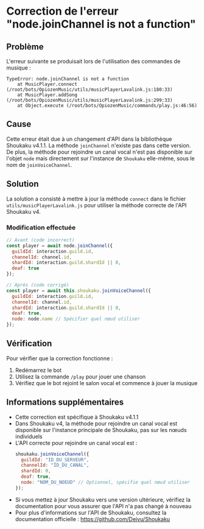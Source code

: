 # Correction de l'erreur "node.joinChannel is not a function"

## Problème

L'erreur suivante se produisait lors de l'utilisation des commandes de musique :

```
TypeError: node.joinChannel is not a function
    at MusicPlayer.connect (/root/bots/OpiozenMusic/utils/musicPlayerLavalink.js:180:33)
    at MusicPlayer.addSong (/root/bots/OpiozenMusic/utils/musicPlayerLavalink.js:299:33)
    at Object.execute (/root/bots/OpiozenMusic/commands/play.js:46:56)
```

## Cause

Cette erreur était due à un changement d'API dans la bibliothèque Shoukaku v4.1.1. La méthode `joinChannel` n'existe pas dans cette version. De plus, la méthode pour rejoindre un canal vocal n'est pas disponible sur l'objet `node` mais directement sur l'instance de `Shoukaku` elle-même, sous le nom de `joinVoiceChannel`.

## Solution

La solution a consisté à mettre à jour la méthode `connect` dans le fichier `utils/musicPlayerLavalink.js` pour utiliser la méthode correcte de l'API Shoukaku v4.

### Modification effectuée

```javascript
// Avant (code incorrect)
const player = await node.joinChannel({
  guildId: interaction.guild.id,
  channelId: channel.id,
  shardId: interaction.guild.shardId || 0,
  deaf: true
});

// Après (code corrigé)
const player = await this.shoukaku.joinVoiceChannel({
  guildId: interaction.guild.id,
  channelId: channel.id,
  shardId: interaction.guild.shardId || 0,
  deaf: true,
  node: node.name // Spécifier quel nœud utiliser
});
```

## Vérification

Pour vérifier que la correction fonctionne :

1. Redémarrez le bot
2. Utilisez la commande `/play` pour jouer une chanson
3. Vérifiez que le bot rejoint le salon vocal et commence à jouer la musique

## Informations supplémentaires

- Cette correction est spécifique à Shoukaku v4.1.1
- Dans Shoukaku v4, la méthode pour rejoindre un canal vocal est disponible sur l'instance principale de Shoukaku, pas sur les nœuds individuels
- L'API correcte pour rejoindre un canal vocal est :
  ```javascript
  shoukaku.joinVoiceChannel({
    guildId: "ID_DU_SERVEUR",
    channelId: "ID_DU_CANAL",
    shardId: 0,
    deaf: true,
    node: "NOM_DU_NOEUD" // Optionnel, spécifie quel nœud utiliser
  });
  ```
- Si vous mettez à jour Shoukaku vers une version ultérieure, vérifiez la documentation pour vous assurer que l'API n'a pas changé à nouveau
- Pour plus d'informations sur l'API de Shoukaku, consultez la documentation officielle : https://github.com/Deivu/Shoukaku
